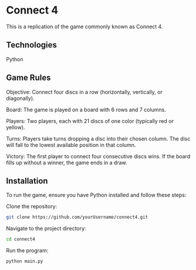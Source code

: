 
# Connect 4

This is a replication of the game commonly known as Connect 4.


## Technologies
Python
## Game Rules
Objective: Connect four discs in a row (horizontally, vertically, or diagonally).

Board: The game is played on a board with 6 rows and 7 columns.

Players: Two players, each with 21 discs of one color (typically red or yellow).

Turns: Players take turns dropping a disc into their chosen column. The disc will fall to the lowest available position in that column.

Victory: The first player to connect four consecutive discs wins. If the board fills up without a winner, the game ends in a draw.
## Installation

To run the game, ensure you have Python installed and follow these steps:

Clone the repository:

```bash
git clone https://github.com/yourUsername/connect4.git
```

Navigate to the project directory:
```bash
cd connect4
```

Run the program:
```bash
python main.py
```



    

